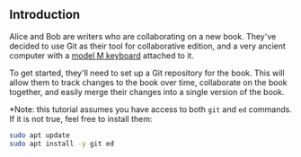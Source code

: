 ## Introduction

Alice and Bob are writers who are collaborating on a new book. They've decided to use Git as their tool for collaborative edition, and a very ancient computer with a [model M keyboard](https://en.wikipedia.org/wiki/Model_M_keyboard) attached to it.

To get started, they'll need to set up a Git repository for the book. This will allow them to track changes to the book over time, collaborate on the book together, and easily merge their changes into a single version of the book.

*Note: this tutorial assumes you have access to both `git` and `ed` commands. If it is not true, feel free to install them:

```bash
sudo apt update
sudo apt install -y git ed
```